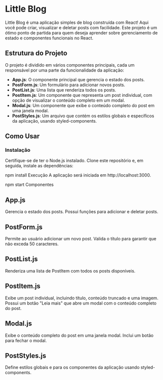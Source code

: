 # Little Blog

Little Blog é uma aplicação simples de blog construída com React! Aqui você pode criar, visualizar e deletar posts com facilidade. Este projeto é um ótimo ponto de partida para quem deseja aprender sobre gerenciamento de estado e componentes funcionais no React.

## Estrutura do Projeto

O projeto é dividido em vários componentes principais, cada um responsável por uma parte da funcionalidade da aplicação:

- **App.js**: O componente principal que gerencia o estado dos posts.
- **PostForm.js**: Um formulário para adicionar novos posts.
- **PostList.js**: Uma lista que renderiza todos os posts.
- **PostItem.js**: Um componente que representa um post individual, com opção de visualizar o conteúdo completo em um modal.
- **Modal.js**: Um componente que exibe o conteúdo completo do post em uma janela modal.
- **PostStyles.js**: Um arquivo que contém os estilos globais e específicos da aplicação, usando styled-components.

## Como Usar

### Instalação

Certifique-se de ter o Node.js instalado. Clone este repositório e, em seguida, instale as dependências:

npm install
Execução
A aplicação será iniciada em http://localhost:3000.

npm start
Componentes
## App.js
Gerencia o estado dos posts.
Possui funções para adicionar e deletar posts.
## PostForm.js
Permite ao usuário adicionar um novo post.
Valida o título para garantir que não exceda 50 caracteres.
## PostList.js
Renderiza uma lista de PostItem com todos os posts disponíveis.
## PostItem.js
Exibe um post individual, incluindo título, conteúdo truncado e uma imagem.
Possui um botão "Leia mais" que abre um modal com o conteúdo completo do post.
## Modal.js
Exibe o conteúdo completo do post em uma janela modal.
Inclui um botão para fechar o modal.
## PostStyles.js
Define estilos globais e para os componentes da aplicação usando styled-components.
```

